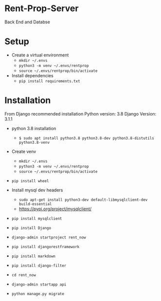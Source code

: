 # Rent-Prop-Server
Back End and Databse

# Setup
- Create a virtual environment
    - `mkdir ~/.envs`
    - `python3 -m venv ~/.envs/rentprop`
    - `source ~/.envs/rentprop/bin/activate`
- Install dependencies 
    - `pip install requirements.txt`

# Installation 
From Django recommended installation
Python version: 3.8
Django Version: 3.1.1

- python 3.8 installation 
    - `$ sudo apt install python3.8 python3.8-dev python3.8-distutils python3.8-venv`
- Create venv 
    - `mkdir ~/.envs`
    - `python3 -m venv ~/.envs/rentprop`
    - `source ~/.envs/rentprop/bin/activate`
- `pip install wheel` 
- Install mysql dev headers 
    - `sudo apt-get install python3-dev default-libmysqlclient-dev build-essential`
    - https://pypi.org/project/mysqlclient/
- `pip install mysqlclient`
- `pip install Django`

- `django-admin startproject rent_now`
- `pip install djangorestframework`
- `pip install markdown`
- `pip install django-filter`
- `cd rent_now`
- `django-admin startapp api`
- `python manage.py migrate`

